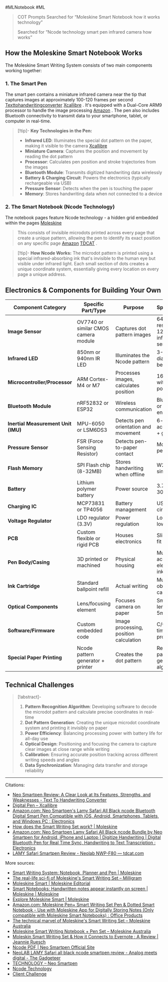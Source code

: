 #MLNotebook #ML 
> COT Prompts
> Searched for “Moleskine Smart Notebook how it works technology”
> 
> Searched for “Ncode technology smart pen infrared camera how works”

## How the Moleskine Smart Notebook Works

The Moleskine Smart Writing System consists of two main components working together:

### 1. **The Smart Pen**

The smart pen contains a miniature infrared camera near the tip that captures images at approximately 100-120 frames per second [Texttohandwritingconverter](https://texttohandwritingconverter.com/neo-smartpen-review/)  [Xcallibre](https://www.xcallibre.com/products/digital-pen/) . It's equipped with a Dual-Core ARM9 processor to handle the image processing [Amazon](https://www.amazon.com/Neo-Smartpens-Bluetooth-Compatible-Smartphones/dp/B09Z9WG1YM) . The pen also includes Bluetooth connectivity to transmit data to your smartphone, tablet, or computer in real-time.

>[!tip]- **Key Technologies in the Pen:**
> - **Infrared LED**: Illuminates the special dot pattern on the paper, making it visible to the camera [Xcallibre](https://www.xcallibre.com/products/digital-pen/)
>- **Miniature Camera**: Captures the position and movement by reading the dot pattern
>- **Processor**: Calculates pen position and stroke trajectories from the images
>- **Bluetooth Module**: Transmits digitized handwriting data wirelessly
>- **Battery & Charging Circuit**: Powers the electronics (typically rechargeable via USB)
> - **Pressure Sensor**: Detects when the pen is touching the paper
> - **Memory**: Stores handwriting data when not connected to a device

### 2. **The Smart Notebook (Ncode Technology)**

The notebook pages feature Ncode technology - a hidden grid embedded within the pages [Moleskine](https://www.moleskine.com/faq/how-does-the-smart-writing-set-work.html)
>This consists of invisible microdots printed across every page that create a unique pattern, allowing the pen to identify its exact position on any specific page [Amazon](https://www.amazon.com/Smartpen-Digitize-Handwriting-Bluetooth-Transcription/dp/B0CL6JXW35)  [TDCAT](https://tdcat.com/tutorials/neolab-nwp-f80-lamy-safari-smartpen-review) .


>[!tip]- **How Ncode Works:**
The microdot pattern is printed using a special infrared-absorbing ink that's invisible to the human eye but visible under infrared light. Each small section of dots creates a unique coordinate system, essentially giving every location on every page a unique address.
## Electronics & Components for Building Your Own

| Component Category                  | Specific Part/Type                   | Purpose                                | Specifications                                     |
| ----------------------------------- | ------------------------------------ | -------------------------------------- | -------------------------------------------------- |
| **Image Sensor**                    | OV7740 or similar CMOS camera module | Captures dot pattern images            | 640x480 resolution, 120+ FPS, infrared sensitivity |
| **Infrared LED**                    | 850nm or 940nm IR LED                | Illuminates the Ncode pattern          | 3-5mm diameter, wide beam angle                    |
| **Microcontroller/Processor**       | ARM Cortex-M4 or M7                  | Processes images, calculates position  | 168+ MHz, with floating-point unit                 |
| **Bluetooth Module**                | nRF52832 or ESP32                    | Wireless communication                 | Bluetooth 4.2 or 5.0, low energy                   |
| **Inertial Measurement Unit (IMU)** | MPU-6050 or LSM6DS3                  | Detects pen orientation and movement   | 6-axis accelerometer + gyroscope                   |
| **Pressure Sensor**                 | FSR (Force Sensing Resistor)         | Detects pen-to-paper contact           | Mounted at pen tip                                 |
| **Flash Memory**                    | SPI Flash chip (8-32MB)              | Stores handwriting when offline        | W25Q64 or similar                                  |
| **Battery**                         | Lithium polymer battery              | Power source                           | 3.7V, 150-300mAh                                   |
| **Charging IC**                     | MCP73831 or TP4056                   | Battery management                     | USB charging circuit                               |
| **Voltage Regulator**               | LDO regulator (3.3V)                 | Power regulation                       | Low dropout, low noise                             |
| **PCB**                             | Custom flexible or rigid PCB         | Houses electronics                     | Slim design to fit in pen body                     |
| **Pen Body/Casing**                 | 3D printed or machined               | Physical housing                       | Must accommodate electronics + ink cartridge       |
| **Ink Cartridge**                   | Standard ballpoint refill            | Actual writing                         | Must not obstruct camera view                      |
| **Optical Components**              | Lens/focusing element                | Focuses camera on paper                | Small focal length (2-5mm)                         |
| **Software/Firmware**               | Custom embedded code                 | Image processing, position calculation | C/C++, real-time processing                        |
| **Special Paper Printing**          | Ncode pattern generator + printer    | Creates the dot pattern                | Requires pattern generation algorithm              |

## Technical Challenges
>[!abstract]- 
> 1. **Pattern Recognition Algorithm**: Developing software to decode the microdot pattern and calculate precise coordinates in real-time
>2. **Dot Pattern Generation**: Creating the unique microdot coordinate system and printing it invisibly on paper
>3. **Power Efficiency**: Balancing processing power with battery life for all-day use
>4. **Optical Design**: Positioning and focusing the camera to capture clear images at close range while writing
>5. **Calibration**: Ensuring accurate position tracking across different writing speeds and angles
>6. **Data Synchronization**: Managing data transfer and storage reliability

___
Citations:
- [Neo Smartpen Review: A Clear Look at Its Features, Strengths, and Weaknesses - Text To Handwriting Converter](https://texttohandwritingconverter.com/neo-smartpen-review/)
- [Digital Pen – Xcallibre](https://www.xcallibre.com/products/digital-pen/)
- [Amazon.com: Neo Smartpen's Lamy Safari All Black ncode Bluetooth Digital Smart Pen Compatible with iOS, Android, Smartphones, Tablets, and Windows PC : Electronics](https://www.amazon.com/Neo-Smartpens-Bluetooth-Compatible-Smartphones/dp/B09Z9WG1YM)
- [How does the Smart Writing Set work? | Moleskine](https://www.moleskine.com/faq/how-does-the-smart-writing-set-work.html)
- [Amazon.com: Neo Smartpen Lamy Safari All Black ncode Bundle by Neo Smartpen for Android, iPhone and Laptop | Digitize Handwriting | Digital Bluetooth Pen for Real Time Sync, Handwriting to Text Transcription : Electronics](https://www.amazon.com/Smartpen-Digitize-Handwriting-Bluetooth-Transcription/dp/B0CL6JXW35)
- [LAMY Safari Smartpen Review - Neolab NWP-F80 — tdcat.com](https://tdcat.com/tutorials/neolab-nwp-f80-lamy-safari-smartpen-review)

More sources:
- [Smart Writing System: Notebook, Planner and Pen | Moleskine](https://www.moleskine.com/en-us/shop/moleskine-smart/smart-writing-system/)
- [The real-life sci-fi of Moleskine's Smart Writing Set – Milligram](https://milligram.com/blogs/all/moleskine-smart-writing)
- [Moleskine Smart | Moleskine Editorial](https://www.moleskine.com/shop/moleskine-smart/)
- [Smart Notebooks: Handwritten notes appear instantly on screen | Moleskine | Moleskine](https://www.moleskine.com/en-us/shop/moleskine-smart/smart-writing-system/smart-notebooks/)
- [Explore Moleskine Smart | Moleskine](https://www.moleskine.com/en-us/shop/moleskine-smart/)
- [Amazon.com: Moleskine Pen+ Smart Writing Set Pen & Dotted Smart Notebook - Use with Moleskine App for Digitally Storing Notes (Only compatible with Moleskine Smart Notebooks) : Office Products](https://www.amazon.com/Moleskine-smart-writing-notebook-PTSETA/dp/B01EJKCWMU)
- [The technical marvel of Moleskine's Smart Writing Set – Moleskine Australia](https://moleskine.com.au/blogs/moleskine/the-technical-marvel-of-moleskines-smart-writing-set)
- [Moleskine Smart Writing Notebook + Pen Set – Moleskine Australia](https://moleskine.com.au/products/moleskine-smart-writing-notebook-pen-set)
- [Moleskin Smart Writing Set & How it Connects to Evernote : A Review | Jeannie Ruesch](https://jeannieruesch.com/productivity-and-tools/moleskin-smart-writing-set-evernote-review/)
- [Ncode PDF | Neo Smartpen Official Site](https://neosmartpen.com/ncode-pdf/)
- [NeoLAB LAMY Safari all black ncode smartpen review - Analog meets digital - The Gadgeteer](https://the-gadgeteer.com/2021/10/10/lamy-x-neolab-smartpen-review/)
- [TECHNOLOGY – Neo Smartpen](https://shop.neosmartpen.com/pages/technology)
- [Ncode Technology](https://neolab.net/technology/)
- [Client Challenge](https://neosmartpen.com/)
